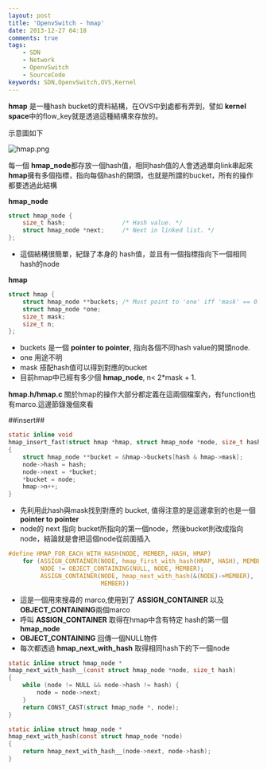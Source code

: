 ```yaml
---
layout: post
title: 'OpenvSwitch - hmap'
date: 2013-12-27 04:18
comments: true
tags:
	- SDN
	- Network
	- OpenvSwitch
	- SourceCode
keywords: SDN,OpenvSwitch,OVS,Kernel
---
```

**hmap** 是一種hash bucket的資料結構，在OVS中到處都有弄到，譬如 **kernel space**中的flow_key就是透過這種結構來存放的。

示意圖如下

![hmap.png](http://user-image.logdown.io/user/415/blog/415/post/169371/hZKD65KuSJyQat4j7Qd6_hmap.png)

<!--more-->


每一個 **hmap_node**都存放一個hash值，相同hash值的人會透過單向link串起來
**hmap**擁有多個指標，指向每個hash的開頭，也就是所謂的bucket，所有的操作都要透過此結構


**hmap_node** 
``` c
struct hmap_node {
    size_t hash;                /* Hash value. */
    struct hmap_node *next;     /* Next in linked list. */
};
```

- 這個結構很簡單，紀錄了本身的 hash值，並且有一個指標指向下一個相同hash的node

**hmap**
``` c
struct hmap {
    struct hmap_node **buckets; /* Must point to 'one' iff 'mask' == 0. */
    struct hmap_node *one;
    size_t mask;
    size_t n;
};
```

- buckets 是一個 **pointer to pointer**, 指向各個不同hash value的開頭node.
- one 用途不明
- mask 搭配hash值可以得到對應的bucket
- 目前hmap中已經有多少個 **hmap_node**, n< 2*mask + 1.

**hmap.h/hmap.c**
關於hmap的操作大部分都定義在這兩個檔案內，有function也有marco.這邊節錄幾個來看


##insert##
``` c
static inline void
hmap_insert_fast(struct hmap *hmap, struct hmap_node *node, size_t hash)
{
    struct hmap_node **bucket = &hmap->buckets[hash & hmap->mask];
    node->hash = hash;
    node->next = *bucket;
    *bucket = node;
    hmap->n++;
}
```

- 先利用此hash與mask找到對應的 bucket, 值得注意的是這邊拿到的也是一個 **pointer to pointer**
- node的 next 指向 bucket所指向的第一個node，然後bucket則改成指向node，結論就是會把這個node從前面插入


``` c
#define HMAP_FOR_EACH_WITH_HASH(NODE, MEMBER, HASH, HMAP)               \
    for (ASSIGN_CONTAINER(NODE, hmap_first_with_hash(HMAP, HASH), MEMBER); \
         NODE != OBJECT_CONTAINING(NULL, NODE, MEMBER);                  \
         ASSIGN_CONTAINER(NODE, hmap_next_with_hash(&(NODE)->MEMBER),   \
                          MEMBER))
```

- 這是一個用來搜尋的 marco,使用到了 **ASSIGN_CONTAINER** 以及 **OBJECT_CONTAINING**兩個marco
- 呼叫 **ASSIGN_CONTAINER** 取得在hmap中含有特定 hash的第一個 **hmap_node**
- **OBJECT_CONTAINING** 回傳一個NULL物件
- 每次都透過 **hmap_next_with_hash** 取得相同hash下的下一個node

``` c
static inline struct hmap_node *
hmap_next_with_hash__(const struct hmap_node *node, size_t hash)
{
    while (node != NULL && node->hash != hash) {
        node = node->next;
    }
    return CONST_CAST(struct hmap_node *, node);
}

static inline struct hmap_node *
hmap_next_with_hash(const struct hmap_node *node)
{
    return hmap_next_with_hash__(node->next, node->hash);
}
```



